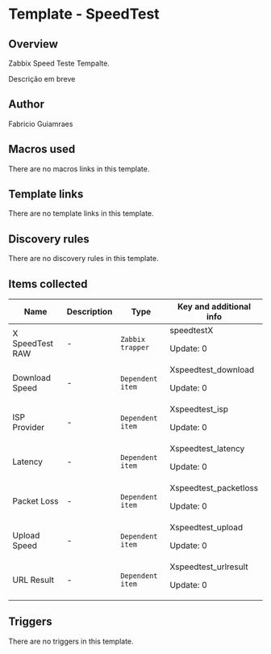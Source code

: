 # Template - SpeedTest

## Overview

Zabbix Speed Teste Tempalte.


Descrição em breve

## Author

Fabricio Guiamraes

## Macros used

There are no macros links in this template.

## Template links

There are no template links in this template.

## Discovery rules

There are no discovery rules in this template.

## Items collected

|Name|Description|Type|Key and additional info|
|----|-----------|----|----|
|X SpeedTest RAW|<p>-</p>|`Zabbix trapper`|speedtestX<p>Update: 0</p>|
|Download Speed|<p>-</p>|`Dependent item`|Xspeedtest_download<p>Update: 0</p>|
|ISP Provider|<p>-</p>|`Dependent item`|Xspeedtest_isp<p>Update: 0</p>|
|Latency|<p>-</p>|`Dependent item`|Xspeedtest_latency<p>Update: 0</p>|
|Packet Loss|<p>-</p>|`Dependent item`|Xspeedtest_packetloss<p>Update: 0</p>|
|Upload Speed|<p>-</p>|`Dependent item`|Xspeedtest_upload<p>Update: 0</p>|
|URL Result|<p>-</p>|`Dependent item`|Xspeedtest_urlresult<p>Update: 0</p>|
## Triggers

There are no triggers in this template.

